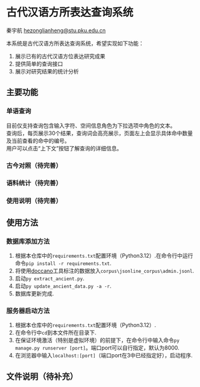# 古代汉语方所表达查询系统

秦宇航 hezonglianheng@stu.pku.edu.cn

本系统是古代汉语方所表达查询系统，希望实现如下功能：
1. 展示已有的古代汉语方位表达研究成果
2. 提供简单的查询接口
3. 展示对研究结果的统计分析

## 主要功能

### 单语查询

目前仅支持查询包含输入字符、空间信息角色为下拉选项中角色的文本。  
查询后，每页展示30个结果，查询词会高亮展示，页面左上会显示具体命中数量及当前查看的命中的编号。  
用户可以点击“上下文”按钮了解查询的详细信息。

### 古今对照（待完善）

### 语料统计（待完善）

### 使用说明（待完善）

## 使用方法

### 数据库添加方法
1. 根据本仓库中的`requirements.txt`配置环境（Python3.12）.在命令行中运行命令`pip install -r requirements.txt`.
2. 将使用[doccano](https://github.com/doccano/doccano)工具标注的数据放入`corpus\jsonline_corpus\admin.jsonl`.
3. 启动`py extract_ancient.py`.
4. 启动`py update_ancient_data.py -a -r`.
5. 数据库更新完成.

### 服务器启动方法
1. 根据本仓库中的`requirements.txt`配置环境（Python3.12）.
2. 在命令行中`cd`到本文件所在目录下.
3. 在保证环境激活（特别是虚拟环境）的前提下，在命令行中输入命令`py manage.py runserver [port]`。端口port可以自行指定，默认为8000.
4. 在浏览器中输入`localhost:[port]`（端口port在3中已经指定好），启动程序.

## 文件说明（待补充）